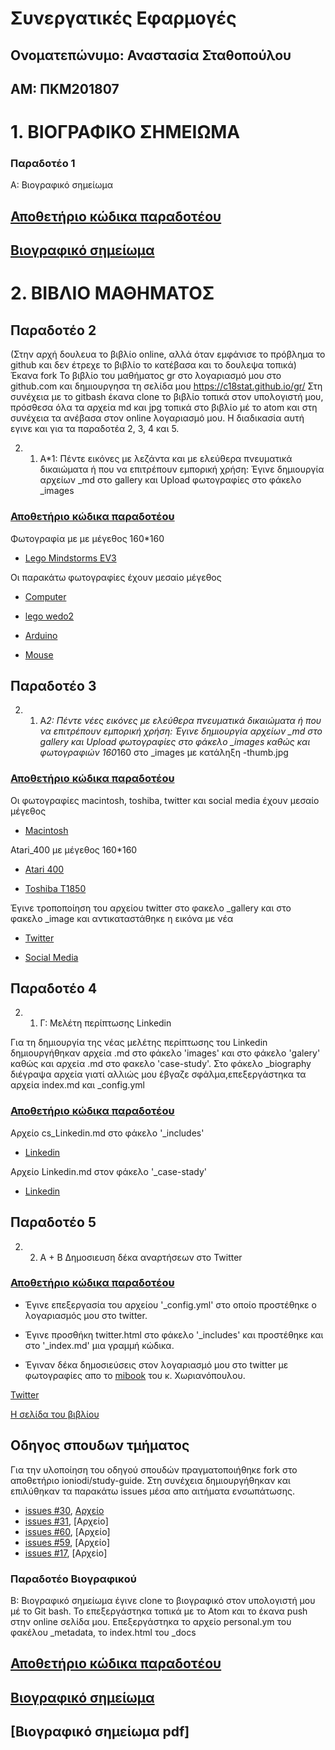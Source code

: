 # Συνεργατικές Εφαρμογές

## Ονοματεπώνυμο: Αναστασία Σταθοπούλου

## ΑΜ: ΠΚΜ201807


# 1. ΒΙΟΓΡΑΦΙΚΟ ΣΗΜΕΙΩΜΑ

### Παραδοτέο 1
Α: Βιογραφικό σημείωμα

## [Αποθετήριο κώδικα παραδοτέου](https://github.com/c18stat/online-cv)

## [Βιογραφικό σημείωμα](https://c18stat.github.io/online-cv/)


# 2. ΒΙΒΛΙΟ ΜΑΘΗΜΑΤΟΣ

## Παραδοτέο 2 
(Στην αρχή δουλευα το βιβλίο online, αλλά όταν εμφάνισε το πρόβλημα το github και δεν έτρεχε το βιβλίο το κατέβασα και το δουλεψα τοπικά)
Έκανα fork Το βιβλίο του μαθήματος gr στο λογαριασμό μου στο github.com και δημιουργησα τη σελίδα μου https://c18stat.github.io/gr/
Στη συνέχεια με το gitbash έκανα clone το βιβλίο τοπικά στον υπολογιστή μου, πρόσθεσα όλα τα αρχεία md και jpg τοπικά στο βιβλίο μέ το atom και στη συνέχεια τα ανέβασα στον online λογαριασμό μου. Η διαδικασία αυτή εγινε και για τα παραδοτέα 2, 3, 4 και 5.

2. 1. Α*1: Πέντε εικόνες με λεζάντα και με ελεύθερα πνευματικά δικαιώματα ή που να επιτρέπουν εμπορική χρήση:
Έγινε δημιουργία αρχείων _md στο gallery και Upload φωτογραφίες στο φάκελο _images
### [Αποθετήριο κώδικα παραδοτέου](https://github.com/c18stat/gr)

Φωτογραφία με με μέγεθος 160*160
- [Lego Mindstorms EV3](https://github.com/c18stat/gr/blob/gh-pages/_gallery/Lego-mindstorms-ev3.md)

Οι παρακάτω φωτογραφίες έχουν μεσαίο μέγεθος
- [Computer](https://github.com/c18stat/gr/blob/gh-pages/_gallery/computer.md)

- [lego wedo2](https://github.com/c18stat/gr/blob/gh-pages/_gallery/2.md)

- [Arduino](https://github.com/c18stat/gr/blob/gh-pages/_gallery/14.md)

- [Mouse](https://github.com/c18stat/gr/blob/gh-pages/_gallery/mouse.md)

## Παραδοτέο 3
2. 1. Α*2: Πέντε νέες εικόνες με ελεύθερα πνευματικά δικαιώματα ή που να επιτρέπουν εμπορική χρήση:
Έγινε δημιουργία αρχείων _md στο gallery και Upload φωτογραφίες στο φάκελο _images καθώς και φωτογραφιών 160*160 στο _images με κατάληξη -thumb.jpg
### [Αποθετήριο κώδικα παραδοτέου](https://github.com/c18stat/gr)

Οι φωτογραφίες macintosh, toshiba, twitter και social media έχουν μεσαίο μέγεθος
- [Macintosh](https://github.com/c18stat/gr/blob/gh-pages/_gallery/macintosh.md)

Atari_400 με μέγεθος 160*160

- [Atari 400](https://github.com/c18stat/gr/blob/gh-pages/_gallery/atari-400.md)

- [Toshiba T1850](https://github.com/c18stat/gr/blob/gh-pages/_gallery/Toshiba%20T1850.md)

Έγινε τροποποίηση του αρχείου twitter στο φακελο _gallery και στο φακελο _image και αντικαταστάθηκε η εικόνα με νέα
- [Twitter](https://github.com/c18stat/gr/blob/gh-pages/_gallery/Twitter.md)

- [Social Media](https://github.com/c18stat/gr/blob/gh-pages/_gallery/Social-Media.md)

## Παραδοτέο 4
2. 1. Γ: Μελέτη περίπτωσης Linkedin

Για τη δημιουργία της νέας μελέτης περίπτωσης του Linkedin δημιουργήθηκαν αρχεία .md στο φάκελο 'images' και στο φάκελο 'galery' καθώς και αρχεία .md στο φακελο 'case-study'. Στο φάκελο _biography διέγραψα αρχεία γιατί αλλιώς μου έβγαζε σφάλμα,επεξεργάστηκα τα αρχεία index.md και _config.yml

### [Αποθετήριο κώδικα παραδοτέου](https://github.com/c18stat/gr)

Αρχείο cs_Linkedin.md στο φάκελο '_includes'

- [Linkedin](https://github.com/c18stat/gr/blob/gh-pages/_includes/cs-Linkedin.md)

Αρχείο Linkedin.md στον φάκελο '_case-stady'

- [Linkedin](https://github.com/c18stat/gr/blob/gh-pages/_case-study/Linkedin.md)

## Παραδοτέο 5
2. 2. Α + Β Δημοσιευση δέκα αναρτήσεων στο Twitter 

### [Αποθετήριο κώδικα παραδοτέου](https://github.com/c18stat/gr)
* Έγινε επεξεργασία του αρχείου '_config.yml' στο οποίο προστέθηκε ο λογαριασμός μου στο twitter.

* Έγινε προσθήκη twitter.html στο φάκελο '_includes' και προστέθηκε και στο '_index.md' μια γραμμή κώδικα.
    
* Έγιναν δέκα δημοσιεύσεις στον λογαριασμό μου στο twitter με φωτογραφίες απο το [mibook](https://mibook.org/gr/) του κ. Χωριανόπουλου.

[Twitter](https://twitter.com/@meli_avg)

[Η σελίδα του βιβλίου](https://c18stat.github.io/gr/)

## Οδηγος σπουδων τμήματος
Για την υλοποίηση του οδηγού σπουδών πραγματοποιήθηκε fork στο αποθετήριο ioniodi/study-guide. Στη συνέχεια δημιουργήθηκαν και επιλύθηκαν τα παρακάτω issues μέσα απο αιτήματα ενσωπάτωσης.

* [issues #30](https://github.com/ioniodi/study-guide/issues/30), [Αρχείο](https://github.com/ioniodi/study-guide/blob/master/_msc/collaborative-applications.md)
* [issues #31](https://github.com/ioniodi/study-guide/issues/31), [Αρχείο]
* [issues #60](https://github.com/ioniodi/study-guide/issues/60), [Αρχείο]
* [issues #59](https://github.com/ioniodi/study-guide/issues/59), [Αρχείο]
* [issues #17](https://github.com/ioniodi/study-guide/issues/17), [Αρχείο]

### Παραδοτέο Βιογραφικού
Β: Βιογραφικό σημείωμα
έγινε clone το βιογραφικό στον υπολογιστή μου μέ το Git bash. Το επεξεργάστηκα τοπικά με το Atom και το έκανα push στην online σελίδα μου.
Επεξεργάστηκα το αρχείο personal.ym του φακέλου _metadata, το index.html του _docs

## [Αποθετήριο κώδικα παραδοτέου](https://github.com/c18stat/simple-cv)
## [Βιογραφικό σημείωμα](https://c18stat.github.io/simple-cv/)
## [Βιογραφικό σημείωμα pdf]

